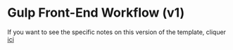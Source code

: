 # Gulp Front-End Workflow (v1)

If you want to see the specific notes on this version of the template, cliquer <a href="https://github.com/GillyRabutTsurwa/gulp-workflow-template/tree/v2#gulp-front-end-workflow-v1" target="_blank">ici</a>

